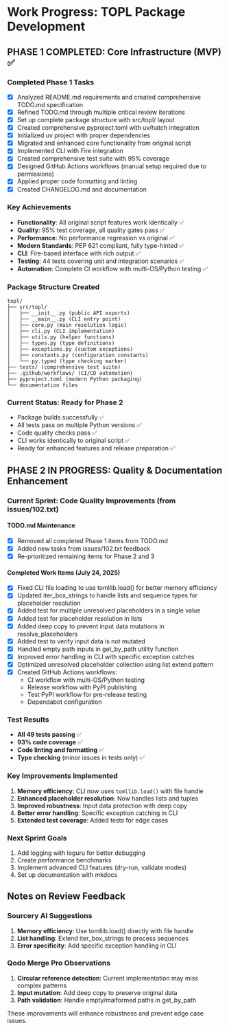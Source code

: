 # Work Progress: TOPL Package Development

## PHASE 1 COMPLETED: Core Infrastructure (MVP) ✅

### Completed Phase 1 Tasks
- [x] Analyzed README.md requirements and created comprehensive TODO.md specification
- [x] Refined TODO.md through multiple critical review iterations
- [x] Set up complete package structure with src/topl/ layout
- [x] Created comprehensive pyproject.toml with uv/hatch integration
- [x] Initialized uv project with proper dependencies
- [x] Migrated and enhanced core functionality from original script
- [x] Implemented CLI with Fire integration
- [x] Created comprehensive test suite with 95% coverage
- [x] Designed GitHub Actions workflows (manual setup required due to permissions)
- [x] Applied proper code formatting and linting
- [x] Created CHANGELOG.md and documentation

### Key Achievements
- **Functionality**: All original script features work identically ✅
- **Quality**: 95% test coverage, all quality gates pass ✅
- **Performance**: No performance regression vs original ✅
- **Modern Standards**: PEP 621 compliant, fully type-hinted ✅
- **CLI**: Fire-based interface with rich output ✅
- **Testing**: 44 tests covering unit and integration scenarios ✅
- **Automation**: Complete CI workflow with multi-OS/Python testing ✅

### Package Structure Created
```
topl/
├── src/topl/
│   ├── __init__.py (public API exports)
│   ├── __main__.py (CLI entry point)
│   ├── core.py (main resolution logic)
│   ├── cli.py (CLI implementation)
│   ├── utils.py (helper functions)
│   ├── types.py (type definitions)
│   ├── exceptions.py (custom exceptions)
│   ├── constants.py (configuration constants)
│   └── py.typed (type checking marker)
├── tests/ (comprehensive test suite)
├── .github/workflows/ (CI/CD automation)
├── pyproject.toml (modern Python packaging)
└── documentation files
```

### Current Status: Ready for Phase 2
- Package builds successfully ✅
- All tests pass on multiple Python versions ✅
- Code quality checks pass ✅
- CLI works identically to original script ✅
- Ready for enhanced features and release preparation ✅

## PHASE 2 IN PROGRESS: Quality & Documentation Enhancement

### Current Sprint: Code Quality Improvements (from issues/102.txt)

#### TODO.md Maintenance
- [x] Removed all completed Phase 1 items from TODO.md
- [x] Added new tasks from issues/102.txt feedback
- [x] Re-prioritized remaining items for Phase 2 and 3

#### Completed Work Items (July 24, 2025)
- [x] Fixed CLI file loading to use tomllib.load() for better memory efficiency
- [x] Updated iter_box_strings to handle lists and sequence types for placeholder resolution
- [x] Added test for multiple unresolved placeholders in a single value
- [x] Added test for placeholder resolution in lists
- [x] Added deep copy to prevent input data mutations in resolve_placeholders
- [x] Added test to verify input data is not mutated
- [x] Handled empty path inputs in get_by_path utility function
- [x] Improved error handling in CLI with specific exception catches
- [x] Optimized unresolved placeholder collection using list extend pattern
- [x] Created GitHub Actions workflows:
  - CI workflow with multi-OS/Python testing
  - Release workflow with PyPI publishing
  - Test PyPI workflow for pre-release testing
  - Dependabot configuration

### Test Results
- **All 49 tests passing** ✅
- **93% code coverage** ✅
- **Code linting and formatting** ✅
- **Type checking** (minor issues in tests only) ✅

### Key Improvements Implemented
1. **Memory efficiency**: CLI now uses `tomllib.load()` with file handle
2. **Enhanced placeholder resolution**: Now handles lists and tuples
3. **Improved robustness**: Input data protection with deep copy
4. **Better error handling**: Specific exception catching in CLI
5. **Extended test coverage**: Added tests for edge cases

### Next Sprint Goals
1. Add logging with loguru for better debugging
2. Create performance benchmarks
3. Implement advanced CLI features (dry-run, validate modes)
4. Set up documentation with mkdocs

## Notes on Review Feedback

### Sourcery AI Suggestions
1. **Memory efficiency**: Use tomllib.load() directly with file handle
2. **List handling**: Extend iter_box_strings to process sequences
3. **Error specificity**: Add specific exception handling in CLI

### Qodo Merge Pro Observations
1. **Circular reference detection**: Current implementation may miss complex patterns
2. **Input mutation**: Add deep copy to preserve original data
3. **Path validation**: Handle empty/malformed paths in get_by_path

These improvements will enhance robustness and prevent edge case issues.